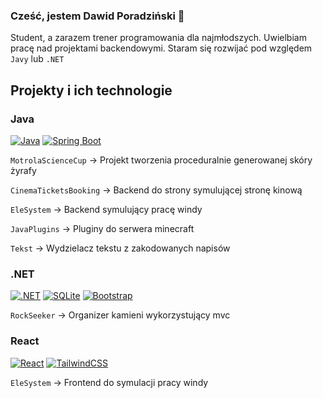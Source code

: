 ### Cześć, jestem Dawid Poradziński 👋

Student, a zarazem trener programowania dla najmłodszych.  Uwielbiam pracę nad projektami backendowymi.
Staram się rozwijać pod względem ``Javy`` lub ``.NET``
## Projekty i ich technologie

### Java
[![Java](https://img.shields.io/badge/Java-%23ED8B00.svg?logo=openjdk&logoColor=white)](#) [![Spring Boot](https://img.shields.io/badge/Spring%20Boot-6DB33F?logo=springboot&logoColor=fff)](#)

`MotrolaScienceCup` -> Projekt tworzenia proceduralnie generowanej skóry żyrafy

`CinemaTicketsBooking` -> Backend do strony symulującej stronę kinową

`EleSystem` -> Backend symulujący pracę windy

`JavaPlugins` -> Pluginy do serwera minecraft

`Tekst` -> Wydzielacz tekstu z zakodowanych napisów

### .NET
[![.NET](https://img.shields.io/badge/.NET-512BD4?logo=dotnet&logoColor=fff)](#) [![SQLite](https://img.shields.io/badge/SQLite-%2307405e.svg?logo=sqlite&logoColor=white)](#) [![Bootstrap](https://img.shields.io/badge/Bootstrap-7952B3?logo=bootstrap&logoColor=fff)](#)

`RockSeeker` -> Organizer kamieni wykorzystujący mvc

### React
[![React](https://img.shields.io/badge/React-%2320232a.svg?logo=react&logoColor=%2361DAFB)](#) [![TailwindCSS](https://img.shields.io/badge/Tailwind%20CSS-%2338B2AC.svg?logo=tailwind-css&logoColor=white)](#)

`EleSystem` -> Frontend do symulacji pracy windy
